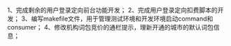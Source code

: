 1、完成剩余的用户登录定向前台功能开发；
2、完成用户登录定向扣费脚本的开发；
3、编写makefile文件，用于管理测试环境和开发环境启动command和consumer；
4、修改机构词包竞价的通栏提示，理新开通的城市的默认词包信息；
